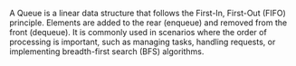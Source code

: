 A Queue is a linear data structure that follows the First-In, First-Out (FIFO) principle. Elements are added to the rear (enqueue) and removed from the front (dequeue). It is commonly used in scenarios where the order of processing is important, such as managing tasks, handling requests, or implementing breadth-first search (BFS) algorithms.

